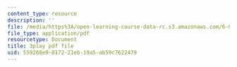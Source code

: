 ```yaml
---
content_type: resource
description: ''
file: /media/https%3A/open-learning-course-data-rc.s3.amazonaws.com/6-042j-mathematics-for-computer-science-spring-2015/559268e9817221eb19a5ab59c7622479_nwpzBE9IwJQ.pdf
file_type: application/pdf
resourcetype: Document
title: 3play pdf file
uid: 559268e9-8172-21eb-19a5-ab59c7622479
---
```

